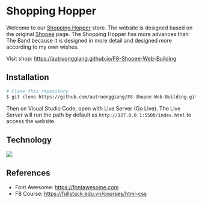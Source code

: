 # Shopping Hopper
Welcome to our [Shopping Hopper](https://autruonggiang.github.io/F8-Shopee-Web-Building/) store. The website is designed based on the original [Shopee](https://shopee.vn/) page. The Shopping Hopper has more advances than The Band because it is designed in more detail and designed more according to my own wishes.

Visit shop: https://autruonggiang.github.io/F8-Shopee-Web-Building

## Installation

```bash
# Clone this repository
$ git clone https://github.com/autruonggiang/F8-Shopee-Web-Building.git

```

Then on Visual Studio Code, open with Live Server (Go Live). The Live Server will run the path by default as `http://127.0.0.1:5500/index.html` to access the website.

## Technology
<a href="https://skillicons.dev">
<img src="https://skillicons.dev/icons?i=html,css,js,git,github,vscode&perline=6" />
</a>

## References
- Font Awesome: https://fontawesome.com
- F8 Course: https://fullstack.edu.vn/courses/html-css
